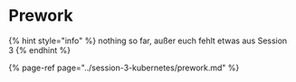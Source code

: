 # Prework

{% hint style="info" %}
nothing so far, außer euch fehlt etwas aus Session 3
{% endhint %}

{% page-ref page="../session-3-kubernetes/prework.md" %}

